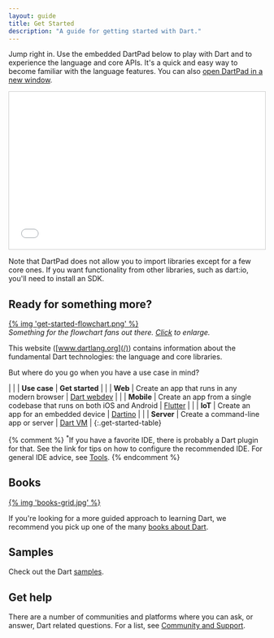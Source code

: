 ```yaml
---
layout: guide
title: Get Started
description: "A guide for getting started with Dart."
---
```


Jump right in. Use the embedded DartPad below to play with Dart and to experience the language and core APIs.
It's a quick and easy way to become familiar with the language features.
You can also [open DartPad in a new window](/tools/dartpad).

<iframe
src="{{site.custom.dartpad.embed-dart-prefix}}?horizontalRatio=70&verticalRatio=65"
    width="100%"
    height="310px"
    style="border: 1px solid #ccc;">
</iframe>

Note that DartPad does not allow you to import libraries
except for a few core ones.
If you want functionality from other libraries, such as dart:io,
you'll need to install an SDK.


## Ready for something more?

<div class="image-aside get-started-flowchart">
  <a href="images/get-started-flowchart.svg">
    {% img 'get-started-flowchart.png' %}
  </a><br/>
  <em>Something for the flowchart fans out there. <a href="images/get-started-flowchart.svg">Click</a> to enlarge.</em>
</div>

This website ([www.dartlang.org](/)) contains information about the
fundamental Dart technologies: the language and core libraries.

But where do you go when you have a use case in mind?

| | | **Use case** | **Get started** |
| <i class="fa fa-code" aria-hidden="true"></i> | **Web** | Create an app that runs in any modern browser | <a href="{{site.webdev}}/guides/get-started" class="btn btn-primary no-automatic-external">Dart webdev</a> |
| <i class="fa fa-android" aria-hidden="true"></i> <i class="fa fa-apple" aria-hidden="true"></i> | **Mobile** | Create an app from a single codebase that runs on both iOS and Android | <a href="https://flutter.io/getting-started/" class="btn btn-primary no-automatic-external">Flutter</a> |
| <i class="fa fa-qrcode" aria-hidden="true"></i> | **IoT** | Create an app for an embedded device | <a href="https://dartino.org/getting-started/" class="btn btn-primary no-automatic-external">Dartino</a> |
| <i class="fa fa-terminal" aria-hidden="true"></i> | **Server** | Create a command-line app or server | <a href="/tutorials/dart-vm/get-started/" class="btn btn-primary">Dart VM</a> |
{:.get-started-table}

{% comment %}
<sup>*</sup>If you have a favorite IDE, there is probably a Dart plugin for that.
See the link for tips on how to configure the recommended IDE.
For general IDE advice, see [Tools](/tools).
{% endcomment %}

<div style='clear:right'></div>

## Books

<div class="image-aside">
  <a href="/resources/books">{% img 'books-grid.jpg' %}</a>
</div>

If you're looking for a more guided approach to learning Dart, we recommend you
pick up one of the many [books about Dart](/resources/books).

## Samples

Check out the Dart [samples](/samples/).

## Get help

There are a number of communities and platforms where you can ask,
or answer, Dart related questions. For a list, see
[Community and Support](/community/).

<div style='clear:right'></div>


